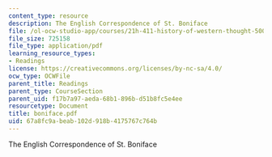 ```yaml
---
content_type: resource
description: The English Correspondence of St. Boniface
file: /ol-ocw-studio-app/courses/21h-411-history-of-western-thought-500-1300-fall-2004/67a8fc9abeab102d918b4175767c764b_boniface.pdf
file_size: 725158
file_type: application/pdf
learning_resource_types:
- Readings
license: https://creativecommons.org/licenses/by-nc-sa/4.0/
ocw_type: OCWFile
parent_title: Readings
parent_type: CourseSection
parent_uid: f17b7a97-aeda-68b1-896b-d51b8fc5e4ee
resourcetype: Document
title: boniface.pdf
uid: 67a8fc9a-beab-102d-918b-4175767c764b
---
```

The English Correspondence of St. Boniface